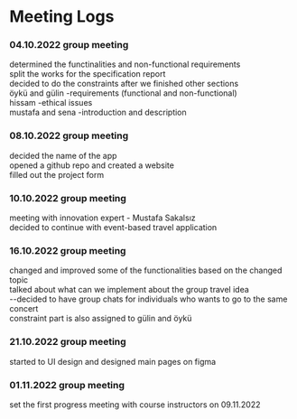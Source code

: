 # Meeting Logs

### 04.10.2022 group meeting

determined the functinalities and non-functional requirements  
split the works for the specification report  
decided to do the constraints after we finished other sections  
öykü and gülin -requirements (functional and non-functional)  
hissam -ethical issues  
mustafa and sena -introduction and description  

### 08.10.2022 group meeting

decided the name of the app  
opened a github repo and created a website  
filled out the project form  

### 10.10.2022 group meeting

meeting with innovation expert - Mustafa Sakalsız  
decided to continue with event-based travel application  

### 16.10.2022 group meeting

changed and improved some of the functionalities based on the changed topic  
talked about what can we implement about the group travel idea  
--decided to have group chats for individuals who wants to go to the same concert  
constraint part is also assigned to gülin and öykü  

### 21.10.2022 group meeting

started to UI design and designed main pages on figma

### 01.11.2022 group meeting

set the first progress meeting with course instructors on 09.11.2022






